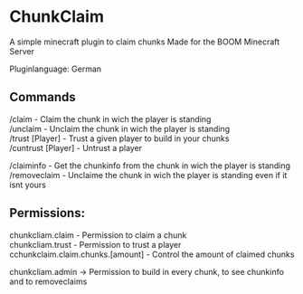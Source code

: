 # ChunkClaim
A simple minecraft plugin to claim chunks
Made for the BOOM Minecraft Server

Pluginlanguage: German

## Commands
/claim - Claim the chunk in wich the player is standing  
/unclaim - Unclaim the chunk in wich the player is standing  
/trust [Player] - Trust a given player to build in your chunks  
/cuntrust [Player] - Untrust a player  

/claiminfo - Get the chunkinfo from the chunk in wich the player is standing  
/removeclaim - Unclaime the chunk in wich the player is standing even if it isnt yours  

## Permissions:
chunkcliam.claim -  Permission to claim a chunk  
chunkcliam.trust - Permission to trust a player  
cchunkclaim.claim.chunks.[amount] - Control the amount of claimed chunks

chunkcliam.admin -> Permission to build in every chunk, to see chunkinfo and to removeclaims


